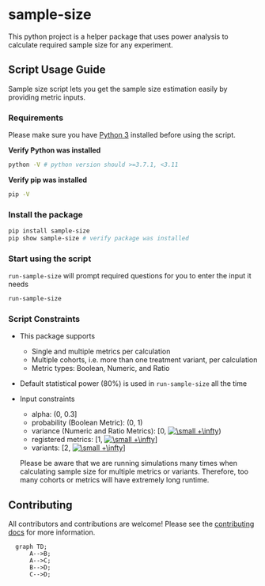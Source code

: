 # sample-size

This python project is a helper package that uses power analysis to calculate required sample size for any experiment.

## Script Usage Guide

Sample size script lets you get the sample size estimation easily by providing metric inputs.

### Requirements

Please make sure you have [Python 3](https://www.python.org/downloads/) installed before using the script.

**Verify Python was installed** 

```bash
python -V # python version should >=3.7.1, <3.11
```

**Verify pip was installed** 
```bash
pip -V 
```

### Install the package

```bash
pip install sample-size
pip show sample-size # verify package was installed
```

### Start using the script

`run-sample-size` will prompt required questions for you to enter the input it needs

```bash
run-sample-size
```

### Script Constraints
* This package supports 
  * Single and multiple metrics per calculation
  * Multiple cohorts, i.e. more than one treatment variant, per calculation
  * Metric types: Boolean, Numeric, and Ratio
* Default statistical power (80%) is used in `run-sample-size` all the time
* Input constraints
  * alpha: (0, 0.3]
  * probability (Boolean Metric): (0, 1)
  * variance (Numeric and Ratio Metrics): [0, <a href="https://www.codecogs.com/eqnedit.php?latex=\small&space;&plus;\infty" target="_blank"><img src="https://latex.codecogs.com/svg.latex?\small&space;&plus;\infty" title="\small +\infty" /></a>)
  * registered metrics: [1, <a href="https://www.codecogs.com/eqnedit.php?latex=\small&space;&plus;\infty" target="_blank"><img src="https://latex.codecogs.com/svg.latex?\small&space;&plus;\infty" title="\small +\infty" /></a>]
  * variants: [2, <a href="https://www.codecogs.com/eqnedit.php?latex=\small&space;&plus;\infty" target="_blank"><img src="https://latex.codecogs.com/svg.latex?\small&space;&plus;\infty" title="\small +\infty" /></a>]
  
  Please be aware that we are running simulations many times when calculating sample size for multiple metrics or variants. Therefore, too many cohorts or metrics will have extremely long runtime.


## Contributing

All contributors and contributions are welcome! Please see the [contributing docs](CONTRIBUTING.md) for more information.

```mermaid
  graph TD;
      A-->B;
      A-->C;
      B-->D;
      C-->D;
```